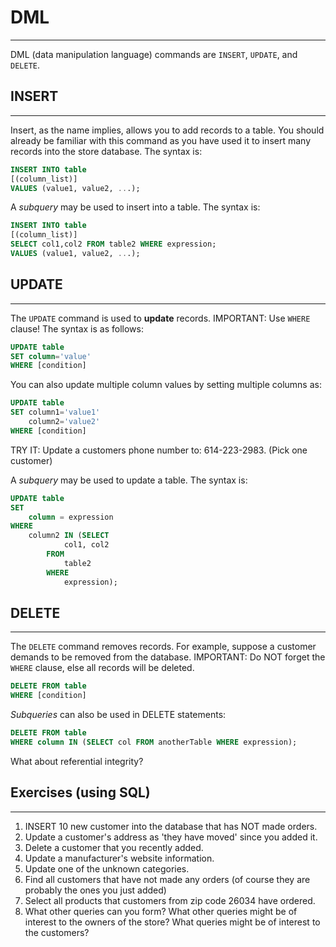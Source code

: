 # DML
---
DML (data manipulation language) commands are `INSERT`, `UPDATE`, and `DELETE`.

## INSERT
----
Insert, as the name implies, allows you to add records to a table. You should already be familiar with this command as you have used it to insert
many records into the store database.  The syntax is:

```sql
INSERT INTO table
[(column_list)]
VALUES (value1, value2, ...);
```

A _subquery_ may be used to insert into a table.  The syntax is:
```sql
INSERT INTO table
[(column_list)]
SELECT col1,col2 FROM table2 WHERE expression;
VALUES (value1, value2, ...);
```


## UPDATE
----

The `UPDATE` command is used to __update__ records.  IMPORTANT: Use `WHERE` clause!  The syntax is as follows:

```sql
UPDATE table
SET column='value'
WHERE [condition]
```

You can also update multiple column values by setting multiple columns as:
```sql
UPDATE table
SET column1='value1'
    column2='value2'
WHERE [condition]
```

TRY IT:  Update a customers phone number to: 614-223-2983.  (Pick one customer)


A _subquery_ may be used to update a table.  The syntax is:
```sql
UPDATE table 
SET 
    column = expression
WHERE
    column2 IN (SELECT 
            col1, col2
        FROM
            table2
        WHERE
            expression);
```


## DELETE 
---
The `DELETE` command removes records.  For example, suppose a customer demands to be removed from the database.  IMPORTANT: Do NOT forget the `WHERE` clause, else all records will be deleted.

```sql
DELETE FROM table
WHERE [condition]
```

_Subqueries_ can also be used in DELETE statements:

```sql
DELETE FROM table
WHERE column IN (SELECT col FROM anotherTable WHERE expression);
```


What about referential integrity?  




## Exercises (using SQL)
---

1. INSERT 10 new customer into the database that has NOT made orders.
1. Update a customer's address as 'they have moved' since you added it.
1. Delete a customer that you recently added.
1. Update a manufacturer's website information.
1. Update one of the unknown categories.
1. Find all customers that have not made any orders (of course they are probably the ones you just added)
1. Select all products that customers from zip code 26034 have ordered.
1. What other queries can you form?  What other queries might be of interest to the owners of the store?  What queries might be of interest to the customers?


